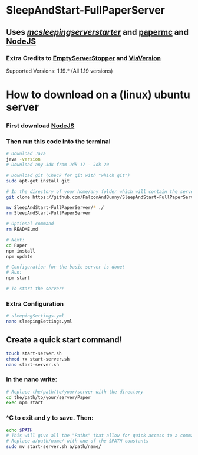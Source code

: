 # SleepAndStart-FullPaperServer
## Uses [_mcsleepingserverstarter_](https://github.com/vincss/mcsleepingserverstarter) and [papermc](https://papermc.io/) and [NodeJS](https://nodejs.org/en/download/)

### Extra Credits to [EmptyServerStopper](https://github.com/vincss/mcEmptyServerStopper) and [ViaVersion](viaversion.com)

Supported Versions: 1.19.* (All 1.19 versions)

# How to download on a (linux) ubuntu server

### First download [NodeJS](https://github.com/nodesource/distributions#debinstall)

### Then run this code into the terminal
``` bash
# Download Java
java -version
# Download any Jdk from Jdk 17 - Jdk 20

```
``` bash
# Download git (Check for git with "which git")
sudo apt-get install git
```
``` bash
# In the directory of your home/any folder which will contain the server 
git clone https://github.com/FalconAndBunny/SleepAndStart-FullPaperServer.git

mv SleepAndStart-FullPaperServer/* ./
rm SleepAndStart-FullPaperServer
```
``` bash
# Optional command
rm README.md
```
``` bash
# Next:
cd Paper
npm install
npm update

# Configuration for the basic server is done!
# Run:
npm start

# To start the server!
```

### Extra Configuration

``` bash
# sleepingSettings.yml
nano sleepingSettings.yml

```


## Create a quick start command!

``` bash
touch start-server.sh
chmod +x start-server.sh
nano start-server.sh
```

### In the nano write:
```bash
# Replace the/path/to/your/server with the directory
cd the/path/to/your/server/Paper
exec npm start
```

### ^C to exit and y to save. Then:
``` bash
echo $PATH
# This will give all the "Paths" that allow for quick access to a command
# Replace a/path/name/ with one of the $PATH constants
sudo mv start-server.sh a/path/name/

```
